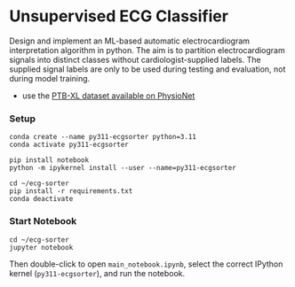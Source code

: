 # Unsupervised ECG Classifier
 
Design and implement an ML-based automatic electrocardiogram interpretation algorithm in python. 
The aim is to partition electrocardiogram signals into distinct classes without cardiologist-supplied labels. 
The supplied signal labels are only to be used during testing and evaluation, not during model training.

- use the [PTB-XL dataset available on PhysioNet](https://www.physionet.org/content/ptb-xl/1.0.3/)

### Setup
 
 ```
conda create --name py311-ecgsorter python=3.11
conda activate py311-ecgsorter
````
```
pip install notebook
python -m ipykernel install --user --name=py311-ecgsorter
```
```
cd ~/ecg-sorter
pip install -r requirements.txt
conda deactivate
```

### Start Notebook
```
cd ~/ecg-sorter
jupyter notebook
```
Then double-click to open `main_notebook.ipynb`, select the correct IPython kernel (`py311-ecgsorter`), and run the notebook.
